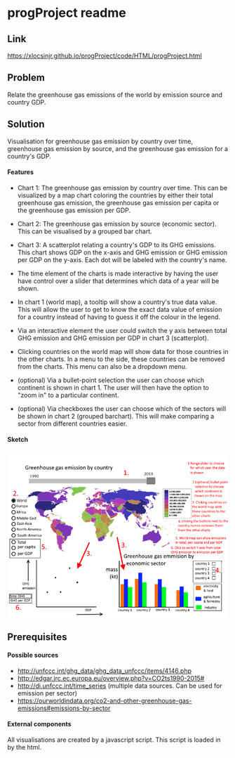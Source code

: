 # progProject readme
## Link
https://xlocsinjr.github.io/progProject/code/HTML/progProject.html
## Problem
Relate the greenhouse gas emissions of the world by emission source and country
GDP.

## Solution
Visualisation for greenhouse gas emission by country over time, greenhouse gas
emission by source, and the greenhouse gas emission for a country's GDP.

#### Features
- Chart 1: The greenhouse gas emission by country over time. This can be
visualized by a map chart coloring the countries by either their
total greenhouse gas emission, the greenhouse gas emission per capita or the
greenhouse gas emission per GDP.

- Chart 2: The greenhouse gas emission by source (economic sector).
This can be visualised by a grouped bar chart.

- Chart 3: A scatterplot relating a country's GDP to its GHG emissions. This
chart shows GDP on the x-axis and GHG emission or GHG emission per GDP on the
y-axis. Each dot will be labeled with the country's name.

- The time element of the charts is made interactive by having the user have
control over a slider that determines which data of a year will be shown.

- In chart 1 (world map), a tooltip will show a country's true data value.
This will allow the user to get to know the exact data value of emission for a
country instead of having to guess it off the colour in the legend.

- Via an interactive element the user could switch the y axis between total
GHG emission and GHG emission per GDP in chart 3 (scatterplot).

- Clicking countries on the world map will show data for those
countries in the other charts. In a menu to the side, these countries can
be removed from the charts. This menu can also be a dropdown menu.

- (optional) Via a bullet-point selection the user can choose which continent
is shown in chart 1. The user will then have the option to "zoom in" to
a particular continent.

- (optional) Via checkboxes the user can choose which of the sectors will be
shown in chart 2 (grouped barchart). This will make comparing a sector from
different countries easier.



#### Sketch
![](doc/ideaSketch3.png)

## Prerequisites
#### Possible sources
- http://unfccc.int/ghg_data/ghg_data_unfccc/items/4146.php
- http://edgar.jrc.ec.europa.eu/overview.php?v=CO2ts1990-2015#
- http://di.unfccc.int/time_series
 (multiple data sources. Can be used for emission per sector)
- https://ourworldindata.org/co2-and-other-greenhouse-gas-emissions#emissions-by-sector

#### External components
All visualisations are created by a javascript script. This script is loaded in
by the html.
